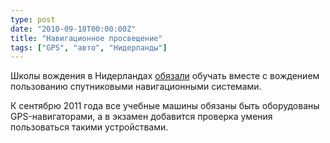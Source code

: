 ```yaml
---
type: post
date: "2010-09-18T00:00:00Z"
title: "Навигационное просвещение"
tags: ["GPS", "авто", "Нидерланды"]
---
```


Школы вождения в Нидерландах [обязали](http://www.dutchnews.nl/news/archives/2010/09/driving_test_to_include_sat_na.php) обучать вместе с вождением пользованию спутниковыми навигационными системами.

К сентябрю 2011 года все учебные машины обязаны быть оборудованы GPS-навигаторами, а в экзамен добавится проверка умения пользоваться такими устройствами.
